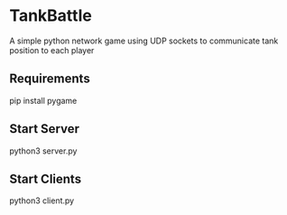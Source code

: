 # TankBattle

A simple python network game using UDP sockets to communicate tank position to each player

## Requirements
pip install pygame

## Start Server
python3 server.py

## Start Clients
python3 client.py
